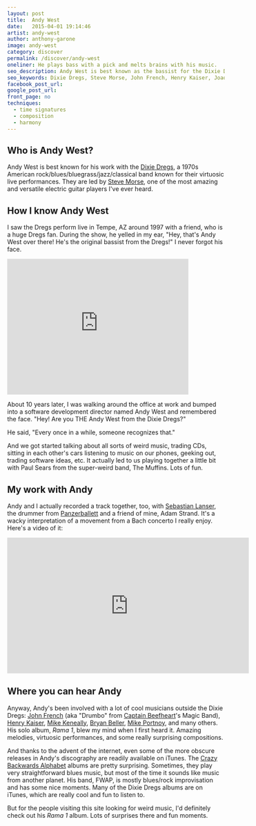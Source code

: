 ```yaml
---
layout: post
title:  Andy West
date:   2015-04-01 19:14:46
artist: andy-west
author: anthony-garone
image: andy-west
category: discover
permalink: /discover/andy-west
oneliner: He plays bass with a pick and melts brains with his music.
seo_description: Andy West is best known as the bassist for the Dixie Dregs, a band he started with Steve Morse.
seo_keywords: Dixie Dregs, Steve Morse, John French, Henry Kaiser, Joaquin Lievano, Hilary Jones, Geoff Gould, Crazy Backwards Alphabet, Mike Keneally
facebook_post_url:
google_post_url:
front_page: no
techniques:
  - time signatures
  - composition
  - harmony
---
```

## Who is Andy West?

Andy West is best known for his work with the [Dixie Dregs](http://en.wikipedia.org/wiki/Dixie_Dregs), a 1970s American rock/blues/bluegrass/jazz/classical band known for their virtuosic live performances. They are led by [Steve Morse](http://en.wikipedia.org/wiki/Steve_Morse), one of the most amazing and versatile electric guitar players I've ever heard.

## How I know Andy West

I saw the Dregs perform live in Tempe, AZ around 1997 with a friend, who is a huge Dregs fan. During the show, he yelled in my ear, "Hey, that's Andy West over there! He's the original bassist from the Dregs!" I never forgot his face.

<div class="video-wrapper">
<iframe width="420" height="315" src="https://www.youtube.com/embed/DOlxUqXDEHA?rel=0" frameborder="0" allowfullscreen=""></iframe>
</div>

About 10 years later, I was walking around the office at work and bumped into a software development director named Andy West and remembered the face. "Hey! Are you THE Andy West from the Dixie Dregs?"

He said, "Every once in a while, someone recognizes that."

And we got started talking about all sorts of weird music, trading CDs, sitting in each other's cars listening to music on our phones, geeking out, trading software ideas, etc. It actually led to us playing together a little bit with Paul Sears from the super-weird band, The Muffins. Lots of fun.

## My work with Andy

Andy and I actually recorded a track together, too, with [Sebastian Lanser](http://sebastianlanser.com), the drummer from [Panzerballett](/discover/panzerballett) and a friend of mine, Adam Strand. It's a wacky interpretation of a movement from a Bach concerto I really enjoy. Here's a video of it:

<div class="video-wrapper">
<iframe width="560" height="315" src="https://www.youtube.com/embed/zfzdqpEhipM?rel=0" frameborder="0" allowfullscreen></iframe>
</div>

## Where you can hear Andy

Anyway, Andy's been involved with a lot of cool musicians outside the Dixie Dregs: [John French](http://en.wikipedia.org/wiki/John_French_(musician)) (aka "Drumbo" from [Captain Beefheart](/discover/captain-beefheart)'s Magic Band), [Henry Kaiser](http://en.wikipedia.org/wiki/Henry_Kaiser_(musician)), [Mike Keneally](/discover/mike-keneally), [Bryan Beller](https://en.wikipedia.org/wiki/Bryan_Beller), [Mike Portnoy](http://en.wikipedia.org/wiki/Mike_Portnoy), and many others. His solo album, *Rama 1*, blew my mind when I first heard it. Amazing melodies, virtuosic performances, and some really surprising compositions.

And thanks to the advent of the internet, even some of the more obscure releases in Andy's discography are readily available on iTunes. The [Crazy Backwards Alphabet](https://en.wikipedia.org/wiki/Crazy_Backwards_Alphabet) albums are pretty surprising. Sometimes, they play very straightforward blues music, but most of the time it sounds like music from another planet. His band, FWAP, is mostly blues/rock improvisation and has some nice moments. Many of the Dixie Dregs albums are on iTunes, which are really cool and fun to listen to.

But for the people visiting this site looking for weird music, I'd definitely check out his *Rama 1* album. Lots of surprises there and fun moments.
